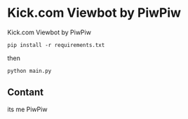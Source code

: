 # Kick.com Viewbot by PiwPiw

Kick.com Viewbot by PiwPiw

```
pip install -r requirements.txt
```
then
```
python main.py
```



## Contant
its me PiwPiw

